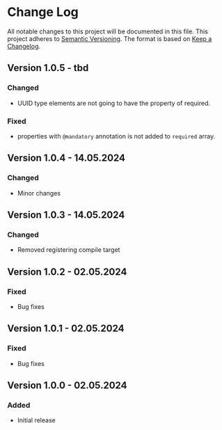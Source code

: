 # Change Log

All notable changes to this project will be documented in this file.
This project adheres to [Semantic Versioning](http://semver.org/).
The format is based on [Keep a Changelog](http://keepachangelog.com/).

## Version 1.0.5 - tbd

### Changed

- UUID type elements are not going to have the property of required.

### Fixed

- properties with `@mandatory` annotation is not added to `required` array.

## Version 1.0.4 - 14.05.2024

### Changed

- Minor changes

## Version 1.0.3 - 14.05.2024

### Changed

- Removed registering compile target

## Version 1.0.2 - 02.05.2024

### Fixed

- Bug fixes

## Version 1.0.1 - 02.05.2024

### Fixed

- Bug fixes

## Version 1.0.0 - 02.05.2024

### Added

- Initial release
